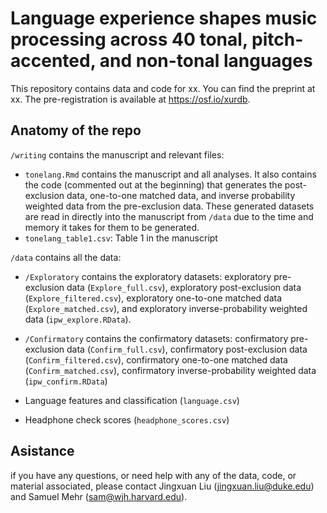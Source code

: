 # Language experience shapes music processing across 40 tonal, pitch-accented, and non-tonal languages 

This repository contains data and code for xx. You can find the preprint at xx. The pre-registration is available at https://osf.io/xurdb. 

## Anatomy of the repo

`/writing` contains the manuscript and relevant files:

- `tonelang.Rmd` contains the manuscript and all analyses. It also contains the code (commented out at the beginning) that generates the post-exclusion data, one-to-one matched data, and inverse probability weighted data from the pre-exclusion data. These generated datasets are read in directly into the manuscript from  `/data` due to the time and memory it takes for them to be generated.
- `tonelang_table1.csv`: Table 1 in the manuscript

`/data` contains all the data: 

- `/Exploratory` contains the exploratory datasets: exploratory pre-exclusion data (`Explore_full.csv`), exploratory post-exclusion data (`Explore_filtered.csv`), exploratory one-to-one matched data (`Explore_matched.csv`), and exploratory inverse-probability weighted data (`ipw_explore.RData`). 

- `/Confirmatory` contains the confirmatory datasets: confirmatory pre-exclusion data (`Confirm_full.csv`), confirmatory post-exclusion data (`Confirm_filtered.csv`), confirmatory one-to-one matched data (`Confirm_matched.csv`), confirmatory inverse-probability weighted data (`ipw_confirm.RData`)
- Language features and classification (`language.csv`)
- Headphone check scores (`headphone_scores.csv`)

## Asistance

if you have any questions, or need help with any of the data, code, or material associated, please contact Jingxuan Liu (jingxuan.liu@duke.edu) and Samuel Mehr (sam@wjh.harvard.edu).

























